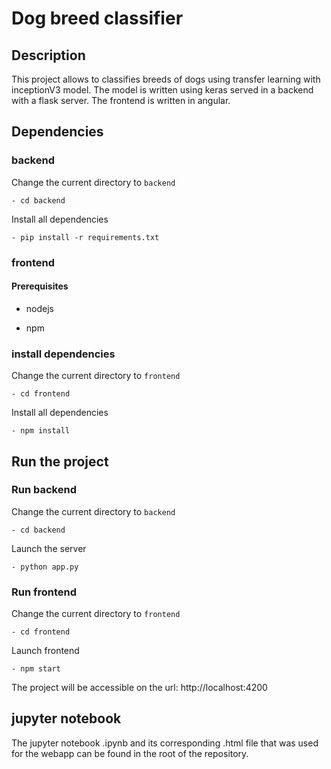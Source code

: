 # Dog breed classifier

## Description

This project allows to classifies breeds of dogs using transfer learning with inceptionV3 model. The model is written using keras served in a backend with a flask server. 
The frontend is written in angular.

## Dependencies

### backend

Change the current directory to `backend`
 
 	- cd backend

Install all dependencies

	- pip install -r requirements.txt

### frontend

#### Prerequisites

- nodejs

- npm

### install dependencies

Change the current directory to `frontend`

	- cd frontend
	
Install all dependencies

	- npm install

## Run the project

### Run backend

Change the current directory to `backend`

	- cd backend

Launch the server

	- python app.py

### Run frontend

Change the current directory to `frontend`

	- cd frontend

Launch frontend

	- npm start

The project will be accessible on the url: http://localhost:4200

## jupyter notebook

The jupyter notebook .ipynb and its corresponding .html file that was used for the webapp can be found in the root of the repository.